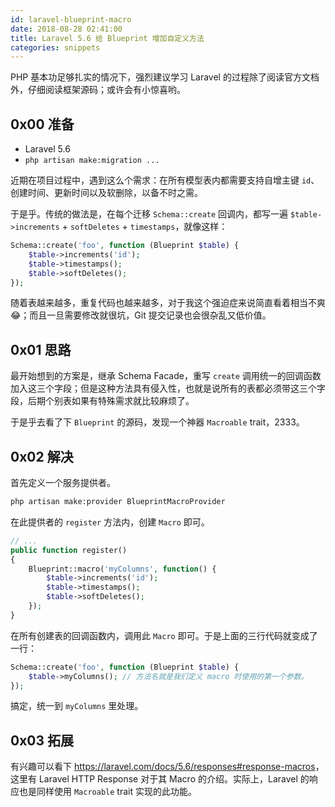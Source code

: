 ```yaml
---
id: laravel-blueprint-macro
date: 2018-08-28 02:41:00
title: Laravel 5.6 给 Blueprint 增加自定义方法
categories: snippets
---
```


PHP 基本功足够扎实的情况下，强烈建议学习 Laravel 的过程除了阅读官方文档外，仔细阅读框架源码；或许会有小惊喜哟。

## 0x00 准备

- Laravel 5.6
- `php artisan make:migration ...`

近期在项目过程中，遇到这么个需求：在所有模型表内都需要支持自增主键 `id`、创建时间、更新时间以及软删除，以备不时之需。

于是乎。传统的做法是，在每个迁移 `Schema::create` 回调内，都写一遍 `$table->increments` + `softDeletes` + `timestamps`，就像这样：

```php
Schema::create('foo', function (Blueprint $table) {
    $table->increments('id');
    $table->timestamps();
    $table->softDeletes();
});
```

随着表越来越多，重复代码也越来越多，对于我这个强迫症来说简直看着相当不爽😂；而且一旦需要修改就很坑，Git 提交记录也会很杂乱又低价值。

## 0x01 思路

最开始想到的方案是，继承 Schema Facade，重写 `create` 调用统一的回调函数加入这三个字段；但是这种方法具有侵入性，也就是说所有的表都必须带这三个字段，后期个别表如果有特殊需求就比较麻烦了。

于是乎去看了下 `Blueprint` 的源码，发现一个神器 `Macroable` trait，2333。

## 0x02 解决

首先定义一个服务提供者。

```bash
php artisan make:provider BlueprintMacroProvider
```

在此提供者的 `register` 方法内，创建 `Macro` 即可。

```php
// ...
public function register()
{
    Blueprint::macro('myColumns', function() {
        $table->increments('id');
        $table->timestamps();
        $table->softDeletes();
    });
}
```

在所有创建表的回调函数内，调用此 `Macro` 即可。于是上面的三行代码就变成了一行：

```php
Schema::create('foo', function (Blueprint $table) {
    $table->myColumns(); // 方法名就是我们定义 macro 时使用的第一个参数。
});
```

搞定，统一到 `myColumns` 里处理。

## 0x03 拓展

有兴趣可以看下 <https://laravel.com/docs/5.6/responses#response-macros>，这里有 Laravel HTTP Response 对于其 Macro 的介绍。实际上，Laravel 的响应也是同样使用 `Macroable` trait 实现的此功能。
